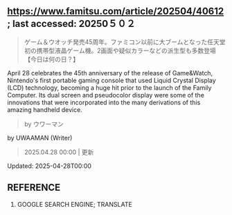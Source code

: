 ## https://www.famitsu.com/article/202504/40612; last accessed: 20250５０２

> ゲーム＆ウオッチ発売45周年。ファミコン以前に大ブームとなった任天堂初の携帯型液晶ゲーム機。2画面や疑似カラーなどの派生型も多数登場【今日は何の日？】

April 28 celebrates the 45th anniversary of the release of Game&Watch, Nintendo's first portable gaming console that used Liquid Crystal Display (LCD) technology, becoming a huge hit prior to the launch of the Family Computer. Its dual screen and pseudocolor display were some of the innovations that were incorporated into the many derivations of this amazing handheld device.

> by ウワーマン

by UWAAMAN (Writer)

> 2025.04.28 00:00 | 更新

Updated: 2025-04-28T00:00

## REFERENCE

1) GOOGLE SEARCH ENGINE; TRANSLATE
